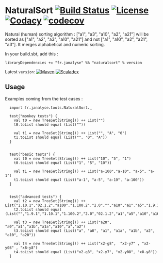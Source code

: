 # NaturalSort [![Build Status][travisImg]][travisLink] [![License][licenseImg]][licenseLink] [![Codacy][codacyImg]][codacyLink] [![codecov][codecovImg]][codecovLink]

Natural (human) sorting algorithm : ["a1", "a3", "a10", "a2", "a21"] will be sorted as ["a1", "a2", "a3", "a10", "a21"] and not ["a1", "a10", "a2", "a21", "a3"]. It merges alphabetical and numeric sorting.

In your build.sbt, add this :

`libraryDependencies += "fr.janalyse" %% "naturalsort" % version`

Latest `version`: [![Maven][mavenImg]][mavenLink] [![Scaladex][scaladexImg]][scaladexLink]

## Usage

Examples coming from the test cases :

```
  import fr.janalyse.tools.NaturalSort._
  
  test("monkey tests") {
    val t0 = new TreeSet[String]() ++ List("")
    t0.toList should equal (List(""))
    
    val t1 = new TreeSet[String]() ++ List("", "A", "0")
    t1.toList should equal (List("", "0", "A"))
  }
  

  test("basic tests") {
    val t0 = new TreeSet[String]() ++ List("10", "5", "1")
    t0.toList should equal (List("1", "5", "10"))
  
    val t1 = new TreeSet[String]() ++ List("a-100","a-10", "a-5", "a-1")
    t1.toList should equal (List("a-1", "a-5", "a-10", "a-100"))
  }
	
	
  test("advanced tests") {
    val t2 = new TreeSet[String]() ++ List("1.10.1","02.1.2","a100","1.100.2","2.0","","a10","a1","a5","1.9.1")
    t2.toList should equal (List("","1.9.1","1.10.1","1.100.2","2.0","02.1.2","a1","a5","a10","a100"))
		
    val t3 = new TreeSet[String]() ++ List("a20", "a0","a1","a1b","a1a","a10","a","a2")
    t3.toList should equal (List("a", "a0", "a1", "a1a", "a1b", "a2", "a10", "a20"))
		
    val t4 = new TreeSet[String]() ++ List("x2-g8",  "x2-y7" , "x2-y08" , "x8-y8")
    t4.toList should equal (List("x2-g8", "x2-y7", "x2-y08", "x8-y8"))
  }
```

[mavenImg]: https://img.shields.io/maven-central/v/fr.janalyse/naturalsort_2.12.svg
[mavenImg2]: https://maven-badges.herokuapp.com/maven-central/fr.janalyse/naturalsort_2.12/badge.svg
[mavenLink]: https://search.maven.org/#search%7Cga%7C1%7Cfr.janalyse.naturalsort

[scaladexImg]: https://index.scala-lang.org/dacr/naturalsort/naturalsort/latest.svg
[scaladexLink]: https://index.scala-lang.org/dacr/naturalsort

[licenseImg]: https://img.shields.io/github/license/dacr/naturalsort.svg
[licenseImg2]: https://img.shields.io/:license-apache2-blue.svg
[licenseLink]: LICENSE

[codacyImg]: https://img.shields.io/codacy/ef7641c8afd246359a1dca5039bf283b.svg
[codacyImg2]: https://api.codacy.com/project/badge/grade/ef7641c8afd246359a1dca5039bf283b
[codacyLink]: https://www.codacy.com/app/dacr/naturalsort/dashboard

[codecovImg]: https://img.shields.io/codecov/c/github/dacr/naturalsort/master.svg
[codecovImg2]: https://codecov.io/github/dacr/naturalsort/coverage.svg?branch=master
[codecovLink]: http://codecov.io/github/dacr/naturalsort?branch=master

[travisImg]: https://img.shields.io/travis/dacr/naturalsort.svg
[travisImg2]: https://travis-ci.org/dacr/naturalsort.png?branch=master
[travisLink]:https://travis-ci.org/dacr/naturalsort
